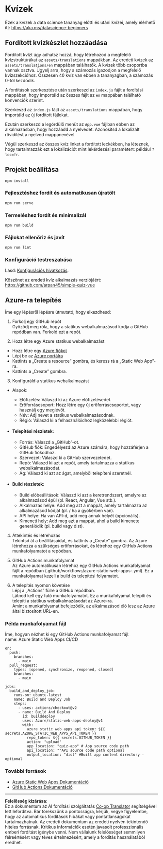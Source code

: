 <!--
CO_OP_TRANSLATOR_METADATA:
{
  "original_hash": "e92c33ea498915a13c9aec162616db18",
  "translation_date": "2025-08-26T16:18:15+00:00",
  "source_file": "quiz-app/README.md",
  "language_code": "hu"
}
-->
# Kvízek

Ezek a kvízek a data science tananyag előtti és utáni kvízei, amely elérhető itt: https://aka.ms/datascience-beginners  
## Fordított kvízkészlet hozzáadása

Fordított kvízt úgy adhatsz hozzá, hogy létrehozod a megfelelő kvízstruktúrákat az `assets/translations` mappákban. Az eredeti kvízek az `assets/translations/en` mappában találhatók. A kvízek több csoportba vannak osztva. Ügyelj arra, hogy a számozás igazodjon a megfelelő kvízszekcióhoz. Összesen 40 kvíz van ebben a tananyagban, a számozás 0-tól kezdődik.

A fordítások szerkesztése után szerkeszd az `index.js` fájlt a fordítási mappában, hogy importáld az összes fájlt az `en` mappában található konvenciók szerint.

Szerkeszd az `index.js` fájlt az `assets/translations` mappában, hogy importáld az új fordított fájlokat.

Ezután szerkeszd a legördülő menüt az `App.vue` fájlban ebben az alkalmazásban, hogy hozzáadd a nyelvedet. Azonosítsd a lokalizált rövidítést a nyelved mappanevével.

Végül szerkeszd az összes kvíz linket a fordított leckékben, ha léteznek, hogy tartalmazzák ezt a lokalizációt mint lekérdezési paramétert: például `?loc=fr`.

## Projekt beállítása

```
npm install
```

### Fejlesztéshez fordít és automatikusan újratölt

```
npm run serve
```

### Termeléshez fordít és minimalizál

```
npm run build
```

### Fájlokat ellenőriz és javít

```
npm run lint
```

### Konfiguráció testreszabása

Lásd: [Konfigurációs hivatkozás](https://cli.vuejs.org/config/).

Köszönet az eredeti kvíz alkalmazás verziójáért: https://github.com/arpan45/simple-quiz-vue

## Azure-ra telepítés

Íme egy lépésről lépésre útmutató, hogy elkezdhesd:

1. Forkolj egy GitHub repót  
Győződj meg róla, hogy a statikus webalkalmazásod kódja a GitHub repódban van. Forkold ezt a repót.

2. Hozz létre egy Azure statikus webalkalmazást  
- Hozz létre egy [Azure fiókot](http://azure.microsoft.com)  
- Lépj be az [Azure portálra](https://portal.azure.com)  
- Kattints a „Create a resource” gombra, és keress rá a „Static Web App”-ra.  
- Kattints a „Create” gombra.

3. Konfiguráld a statikus webalkalmazást  
- Alapok:  
  - Előfizetés: Válaszd ki az Azure előfizetésedet.  
  - Erőforráscsoport: Hozz létre egy új erőforráscsoportot, vagy használj egy meglévőt.  
  - Név: Adj nevet a statikus webalkalmazásodnak.  
  - Régió: Válaszd ki a felhasználóidhoz legközelebbi régiót.  

- #### Telepítési részletek:  
  - Forrás: Válaszd a „GitHub”-ot.  
  - GitHub fiók: Engedélyezd az Azure számára, hogy hozzáférjen a GitHub fiókodhoz.  
  - Szervezet: Válaszd ki a GitHub szervezetedet.  
  - Repó: Válaszd ki azt a repót, amely tartalmazza a statikus webalkalmazásodat.  
  - Ág: Válaszd ki azt az ágat, amelyből telepíteni szeretnél.  

- #### Build részletek:  
  - Build előbeállítások: Válaszd ki azt a keretrendszert, amelyre az alkalmazásod épül (pl. React, Angular, Vue stb.).  
  - Alkalmazás helye: Add meg azt a mappát, amely tartalmazza az alkalmazásod kódját (pl. / ha a gyökérben van).  
  - API helye: Ha van API-d, add meg annak helyét (opcionális).  
  - Kimeneti hely: Add meg azt a mappát, ahol a build kimenete generálódik (pl. build vagy dist).  

4. Áttekintés és létrehozás  
Tekintsd át a beállításaidat, és kattints a „Create” gombra. Az Azure létrehozza a szükséges erőforrásokat, és létrehoz egy GitHub Actions munkafolyamatot a repódban.

5. GitHub Actions munkafolyamat  
Az Azure automatikusan létrehoz egy GitHub Actions munkafolyamat fájlt a repódban (.github/workflows/azure-static-web-apps-<name>.yml). Ez a munkafolyamat kezeli a build és telepítési folyamatot.

6. A telepítés nyomon követése  
Lépj a „Actions” fülre a GitHub repódban.  
Látnod kell egy futó munkafolyamatot. Ez a munkafolyamat felépíti és telepíti a statikus webalkalmazásodat az Azure-ra.  
Amint a munkafolyamat befejeződik, az alkalmazásod élő lesz az Azure által biztosított URL-en.

### Példa munkafolyamat fájl

Íme, hogyan nézhet ki egy GitHub Actions munkafolyamat fájl:  
name: Azure Static Web Apps CI/CD  
```
on:
  push:
    branches:
      - main
  pull_request:
    types: [opened, synchronize, reopened, closed]
    branches:
      - main

jobs:
  build_and_deploy_job:
    runs-on: ubuntu-latest
    name: Build and Deploy Job
    steps:
      - uses: actions/checkout@v2
      - name: Build And Deploy
        id: builddeploy
        uses: Azure/static-web-apps-deploy@v1
        with:
          azure_static_web_apps_api_token: ${{ secrets.AZURE_STATIC_WEB_APPS_API_TOKEN }}
          repo_token: ${{ secrets.GITHUB_TOKEN }}
          action: "upload"
          app_location: "quiz-app" # App source code path
          api_location: ""API source code path optional
          output_location: "dist" #Built app content directory - optional
```

### További források  
- [Azure Static Web Apps Dokumentáció](https://learn.microsoft.com/azure/static-web-apps/getting-started)  
- [GitHub Actions Dokumentáció](https://docs.github.com/actions/use-cases-and-examples/deploying/deploying-to-azure-static-web-app)  

---

**Felelősség kizárása**:  
Ez a dokumentum az AI fordítási szolgáltatás [Co-op Translator](https://github.com/Azure/co-op-translator) segítségével lett lefordítva. Bár törekszünk a pontosságra, kérjük, vegye figyelembe, hogy az automatikus fordítások hibákat vagy pontatlanságokat tartalmazhatnak. Az eredeti dokumentum az eredeti nyelvén tekintendő hiteles forrásnak. Kritikus információk esetén javasolt professzionális emberi fordítást igénybe venni. Nem vállalunk felelősséget semmilyen félreértésért vagy téves értelmezésért, amely a fordítás használatából eredhet.